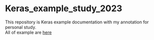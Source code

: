 # Keras_example_study_2023
This repository is Keras example documentation with my annotation for personal study.<br>
All of example are [here](https://keras.io/examples/) 
